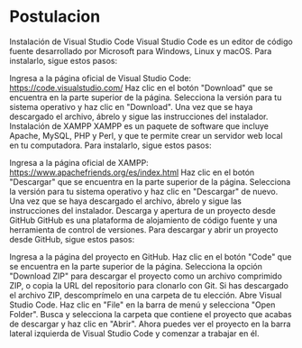 # Postulacion

Instalación de Visual Studio Code
Visual Studio Code es un editor de código fuente desarrollado por Microsoft para Windows, Linux y macOS. Para instalarlo, sigue estos pasos:

Ingresa a la página oficial de Visual Studio Code: https://code.visualstudio.com/
Haz clic en el botón "Download" que se encuentra en la parte superior de la página.
Selecciona la versión para tu sistema operativo y haz clic en "Download".
Una vez que se haya descargado el archivo, ábrelo y sigue las instrucciones del instalador.
Instalación de XAMPP
XAMPP es un paquete de software que incluye Apache, MySQL, PHP y Perl, y que te permite crear un servidor web local en tu computadora. Para instalarlo, sigue estos pasos:

Ingresa a la página oficial de XAMPP: https://www.apachefriends.org/es/index.html
Haz clic en el botón "Descargar" que se encuentra en la parte superior de la página.
Selecciona la versión para tu sistema operativo y haz clic en "Descargar" de nuevo.
Una vez que se haya descargado el archivo, ábrelo y sigue las instrucciones del instalador.
Descarga y apertura de un proyecto desde GitHub
GitHub es una plataforma de alojamiento de código fuente y una herramienta de control de versiones. Para descargar y abrir un proyecto desde GitHub, sigue estos pasos:

Ingresa a la página del proyecto en GitHub.
Haz clic en el botón "Code" que se encuentra en la parte superior de la página.
Selecciona la opción "Download ZIP" para descargar el proyecto como un archivo comprimido ZIP, o copia la URL del repositorio para clonarlo con Git.
Si has descargado el archivo ZIP, descomprímelo en una carpeta de tu elección.
Abre Visual Studio Code.
Haz clic en "File" en la barra de menú y selecciona "Open Folder".
Busca y selecciona la carpeta que contiene el proyecto que acabas de descargar y haz clic en "Abrir".
Ahora puedes ver el proyecto en la barra lateral izquierda de Visual Studio Code y comenzar a trabajar en él.
